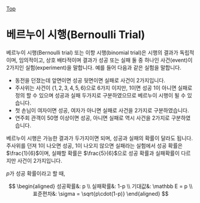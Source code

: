 [Top](index.md)

# 베르누이 시행(Bernoulli Trial)

베르누이 시행(Bernoulli trial) 또는 이항 시행(binomial trial)은 시행의 결과가 독립적이며, 임의적이고, 상호 배타적이며 결과가 성공 또는 실패 둘 중 하나인 사건(event)이 2가지인 실험(experiment)을 말합니다. 예를 들어 다음과 같은 실험을 말합니다.

- 동전을 던졌는데 앞면이면 성공 뒷면이면 실패로 사건이 2가지입니다.
- 주사위는 사건이 $\{ 1, 2, 3, 4, 5, 6\}$으로 6가지 이지만, 1이면 성공 1이 아니면 실패로 정의 할 수 있으며 성공과 실패 두가지로 구분하였으므로 베르누이 시행이 될 수 있습니다.
- 첫 손님이 여자이면 성공, 여자가 아니면 실패로 사건을 2가지로 구분하였습니다.
- 연주회 관객이 50명 이상이면 성공, 아니면 실패로 역시 사건을 2가지로 구분하였습니다.

베르누이 시행은 가능한 결과가 두가지이면 되며, 성공과 실패의 확률이 달라도 됩니다. 주사위를 던져 1이 나오면 성공, 1이 나오지 않으면 실패라는 실험에서 성공 확률은 $\frac{1}{6}$이며, 실패할 확률은 $\frac{5}{6}$으로 성공 확률과 실패확률이 다르지만 사건이 2가지입니다.

$p$가 성공 확률이라고 할 때,

$$
\begin{aligned}
성공확률&: p \\
실패확률&: 1-p \\
기대값&: \mathbb E = p \\
표준편차&: \sigma = \sqrt{p\cdot(1-p)}
\end{aligned}
$$

